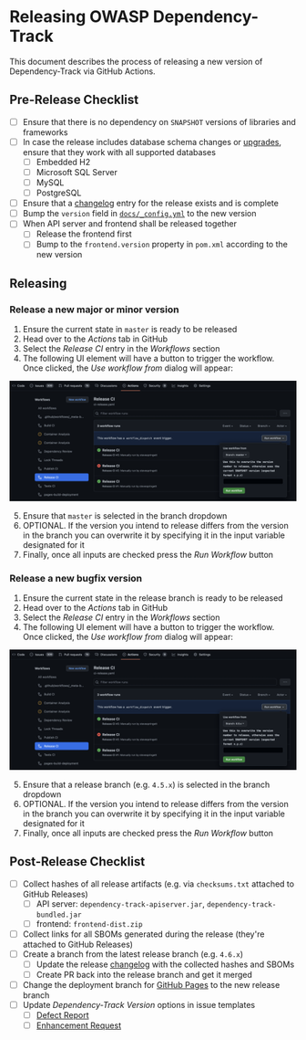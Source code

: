 # Releasing OWASP Dependency-Track

This document describes the process of releasing a new version of Dependency-Track via GitHub Actions.

## Pre-Release Checklist

- [ ] Ensure that there is no dependency on `SNAPSHOT` versions of libraries and frameworks
- [ ] In case the release includes database schema changes or [upgrades](src/main/java/org/dependencytrack/upgrade), ensure that they work with all supported databases
  - [ ] Embedded H2
  - [ ] Microsoft SQL Server
  - [ ] MySQL
  - [ ] PostgreSQL
- [ ] Ensure that a [changelog](docs/_posts) entry for the release exists and is complete
- [ ] Bump the `version` field in [`docs/_config.yml`](docs/_config.yml) to the new version
- [ ] When API server and frontend shall be released together
  - [ ] Release the frontend first
  - [ ] Bump to the `frontend.version` property in `pom.xml` according to the new version

## Releasing

### Release a new major or minor version

1. Ensure the current state in `master` is ready to be released
2. Head over to the *Actions* tab in GitHub
3. Select the *Release CI* entry in the *Workflows* section
4. The following UI element will have a button to trigger the workflow. Once clicked, the *Use workflow from* dialog will appear:

![Create a release from `master`](./.github/images/release-master.png)

5. Ensure that `master` is selected in the branch dropdown
6. OPTIONAL. If the version you intend to release differs from the version in the branch you can overwrite it by specifying it in the input variable designated for it
7. Finally, once all inputs are checked press the *Run Workflow* button

### Release a new bugfix version

1. Ensure the current state in the release branch is ready to be released
2. Head over to the *Actions* tab in GitHub
3. Select the *Release CI* entry in the *Workflows* section
4. The following UI element will have a button to trigger the workflow. Once clicked, the *Use workflow from* dialog will appear:

![Create a release from a release branch](./.github/images/release-releasebranch.png)

5. Ensure that a release branch (e.g. `4.5.x`) is selected in the branch dropdown
6. OPTIONAL. If the version you intend to release differs from the version in the branch you can overwrite it by specifying it in the input variable designated for it
7. Finally, once all inputs are checked press the *Run Workflow* button

## Post-Release Checklist

- [ ] Collect hashes of all release artifacts (e.g. via `checksums.txt` attached to GitHub Releases)
  - [ ] API server: `dependency-track-apiserver.jar`, `dependency-track-bundled.jar`
  - [ ] frontend: `frontend-dist.zip`
- [ ] Collect links for all SBOMs generated during the release (they're attached to GitHub Releases)
- [ ] Create a branch from the latest release branch (e.g. `4.6.x`)
  - [ ] Update the release [changelog](docs/_posts) with the collected hashes and SBOMs
  - [ ] Create PR back into the release branch and get it merged
- [ ] Change the deployment branch for [GitHub Pages](https://github.com/DependencyTrack/dependency-track/settings/pages) to the new release branch
- [ ] Update *Dependency-Track Version* options in issue templates
  - [ ] [Defect Report](https://github.com/DependencyTrack/dependency-track/blob/master/.github/ISSUE_TEMPLATE/defect-report.yml)
  - [ ] [Enhancement Request](https://github.com/DependencyTrack/dependency-track/blob/master/.github/ISSUE_TEMPLATE/enhancement-request.yml)
